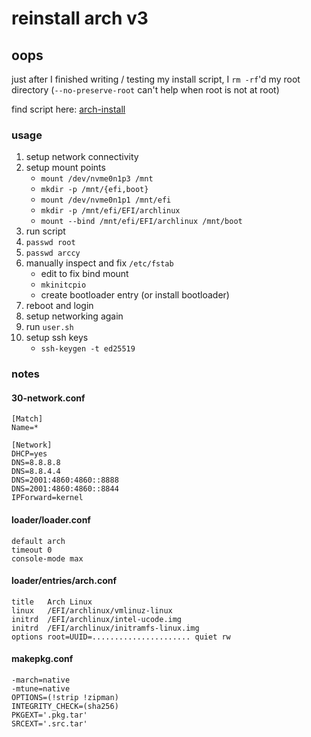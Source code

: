 # reinstall arch v3

## oops

just after I finished writing / testing my install script,
I `rm -rf`'d my root directory
(`--no-preserve-root` can't help when root is not at root)

find script here: [arch-install](https://github.com/seankhliao/arch-install)

### usage

1. setup network connectivity
2. setup mount points
   - `mount /dev/nvme0n1p3 /mnt`
   - `mkdir -p /mnt/{efi,boot}`
   - `mount /dev/nvme0n1p1 /mnt/efi`
   - `mkdir -p /mnt/efi/EFI/archlinux`
   - `mount --bind /mnt/efi/EFI/archlinux /mnt/boot`
3. run script
4. `passwd root`
5. `passwd arccy`
6. manually inspect and fix `/etc/fstab`
   - edit to fix bind mount
   - `mkinitcpio`
   - create bootloader entry (or install bootloader)
7. reboot and login
8. setup networking again
9. run `user.sh`
10. setup ssh keys
    - `ssh-keygen -t ed25519`

### notes

#### 30-network.conf

```
[Match]
Name=*

[Network]
DHCP=yes
DNS=8.8.8.8
DNS=8.8.4.4
DNS=2001:4860:4860::8888
DNS=2001:4860:4860::8844
IPForward=kernel
```

#### loader/loader.conf

```
default arch
timeout 0
console-mode max
```

#### loader/entries/arch.conf

```
title 	Arch Linux
linux 	/EFI/archlinux/vmlinuz-linux
initrd	/EFI/archlinux/intel-ucode.img
initrd  /EFI/archlinux/initramfs-linux.img
options root=UUID=...................... quiet rw
```

#### makepkg.conf

```
-march=native
-mtune=native
OPTIONS=(!strip !zipman)
INTEGRITY_CHECK=(sha256)
PKGEXT='.pkg.tar'
SRCEXT='.src.tar'
```